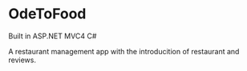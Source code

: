 # OdeToFood

Built in ASP.NET MVC4 C#

A restaurant management app with the introducition of restaurant and reviews.
